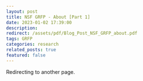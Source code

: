 ```yaml
---
layout: post
title: NSF GRFP - About [Part 1]
date: 2023-01-02 17:39:00
description: 
redirect: /assets/pdf/Blog_Post_NSF_GRFP_about.pdf
tags: GRFP 
categories: research 
related_posts: true
featured: false
---
```


Redirecting to another page.
